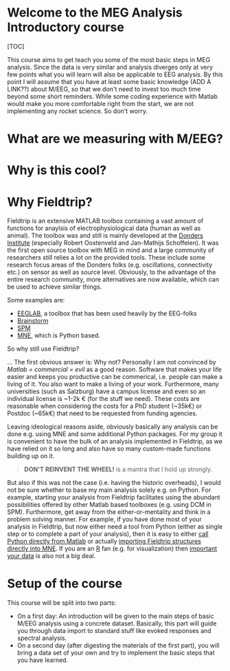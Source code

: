 # Welcome to the MEG Analysis Introductory course

[TOC]

This course aims to get teach you some of the most basic steps in MEG analysis. Since the data is very similar and analysis diverges only at very few points what you will learn will also be applicable to EEG analysis. By this point I will assume that you have at least some basic knowledge (ADD A LINK??) about M/EEG, so that we don't need to invest too much time beyond some short reminders. While some coding experience with Matlab would make you more comfortable right from the start, we are not implementing any rocket science. So don't worry.



# What are we measuring with M/EEG?







# Why is this cool?





# Why Fieldtrip?

Fieldtrip is an extensive MATLAB toolbox containing a vast amount of functions for anaylsis of electrophysiological data (human as well as animal). The toolbox was and still is mainly developed at the [Donders Institute](https://www.ru.nl/donders/) (especially Robert Oostenveld and Jan-Mathijs Schoffelen). It was the first open source toolbox with MEG in mind and a large community of researchers still relies a lot on the provided tools. These include some research focus areas of the Donders folks (e.g. oscillations, connectivity etc.) on sensor as well as source level. Obviously, to the advantage of the entire research community, more alternatives are now available, which can be used to achieve similar things. 

Some examples are:

- [EEGLAB](https://sccn.ucsd.edu/eeglab/index.php), a toolbox that has been used heavily by the EEG-folks
- [Brainstorm](https://neuroimage.usc.edu/brainstorm/Introduction)
- [SPM](https://www.fil.ion.ucl.ac.uk/spm/)
- [MNE](https://mne.tools/stable/index.html), which is Python based.

So why still use Fieldtrip? 

... The first obvious answer is: Why not? Personally I am not convinced by _Matlab = commercial = evil_ as a good reason. Software that makes your life easier and keeps you productive can be commerical, i.e. people can make a living of it. You also want to make a living of your work. Furthermore, many universities (such as Salzburg) have a campus license and even so an individual license is ~1-2k € (for the stuff we need). These costs are reasonable when considering the costs for a PhD student (~35k€) or Postdoc (~65k€) that need to be requested from funding agencies.

Leaving ideological reasons aside, obviously basically any analysis can be done e.g. using MNE and some additional Python packages. For my group it is convenient to have the bulk of an analysis implemented in Fieldtrip, as we have relied on it so long and also have so many custom-made functions building up on it. 

> __DON'T REINVENT THE WHEEL!__ is a mantra that I hold up strongly. 

But also if this was not the case (i.e. having the historic overheads), I would not be sure whether to base my main analysis solely e.g. on Python. For example, starting your analysis from Fieldtrip  facilitates using the abundant possibilities offered by other Matlab based toolboxes (e.g. using DCM in SPM). Furthermore, get away from the either-or-mentality and think in a problem solving manner. For example, if you have done most of your analysis in Fieldtrip, but now either need a tool from Python (either as single step or to complete a part of your analysis), then it is easy to either [call Python directly from Matlab](https://www.mathworks.com/help/matlab/call-python-libraries.html) or actually [importing Fieldtrip structures directly into MNE](https://mne.tools/stable/auto_tutorials/io/plot_10_reading_meg_data.html#fieldtrip-meg-eeg-data-mat). If you are an [R](https://www.r-project.org) fan (e.g. for visualization) then [important your data](https://cran.r-project.org/web/packages/R.matlab/index.html) is also not a big deal.

# Setup of the course

This course will be split into two parts:

- On a first day: An introduction will be given to the main steps of basic M/EEG analysis using a concrete dataset. Basically, this part will guide you through data import to standard stuff like evoked responses and spectral analysis.
- On a second day (after digesting the materials of the first part), you will bring a data set of your own and try to implement the basic steps that you have learned.





